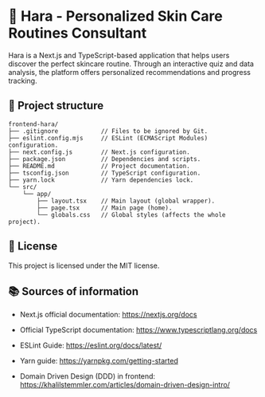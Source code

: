 # 🌟 Hara - Personalized Skin Care Routines Consultant


Hara is a Next.js and TypeScript-based application that helps users discover the perfect skincare routine. Through an interactive quiz and data analysis, the platform offers personalized recommendations and progress tracking.


## 📂 Project structure
```
frontend-hara/
├── .gitignore            // Files to be ignored by Git.
├── eslint.config.mjs     // ESLint (ECMAScript Modules) configuration.
├── next.config.js        // Next.js configuration.
├── package.json          // Dependencies and scripts.
├── README.md             // Project documentation.
├── tsconfig.json         // TypeScript configuration.
├── yarn.lock             // Yarn dependencies lock.
└── src/
    └── app/
        ├── layout.tsx    // Main layout (global wrapper).
        ├── page.tsx      // Main page (home).
        └── globals.css   // Global styles (affects the whole project).
```

## 📄 License

This project is licensed under the MIT license.


## 📚 Sources of information


* Next.js official documentation: https://nextjs.org/docs


* Official TypeScript documentation: https://www.typescriptlang.org/docs


* ESLint Guide: https://eslint.org/docs/latest/


* Yarn guide: https://yarnpkg.com/getting-started


* Domain Driven Design (DDD) in frontend: https://khalilstemmler.com/articles/domain-driven-design-intro/